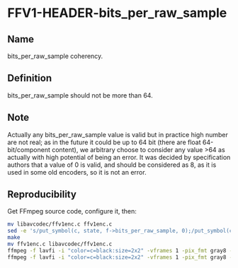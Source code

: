 # FFV1-HEADER-bits_per_raw_sample

## Name

bits_per_raw_sample coherency.

## Definition

bits_per_raw_sample should not be more than 64. 

## Note

Actually any bits_per_raw_sample value is valid but in practice high number are not real; as in the future it could be up to 64 bit (there are float 64-bit/component content), we arbitrary choose to consider any value >64 as actually with high potential of being an error.
It was decided by specification authors that a value of 0 is valid, and should be considered as 8, as it is used in some old encoders, so it is not an error.

## Reproducibility

Get FFmpeg source code, configure it, then:
 
```sh
mv libavcodec/ffv1enc.c ffv1enc.c
sed -e 's/put_symbol(c, state, f->bits_per_raw_sample, 0);/put_symbol(c, state, 65, 0);/g' ffv1enc.c > libavcodec/ffv1enc.c
make
mv ffv1enc.c libavcodec/ffv1enc.c
ffmpeg -f lavfi -i "color=c=black:size=2x2" -vframes 1 -pix_fmt gray8 -write_crc32 0 -c:v ffv1 -level 1 FFV1-HEADER-bits_per_raw_sample_MS_v1.mkv
ffmpeg -f lavfi -i "color=c=black:size=2x2" -vframes 1 -pix_fmt gray8 -write_crc32 0 -c:v ffv1 -level 3 -slices 1 FFV1-HEADER-bits_per_raw_sample_MS_v3.mkv
```
